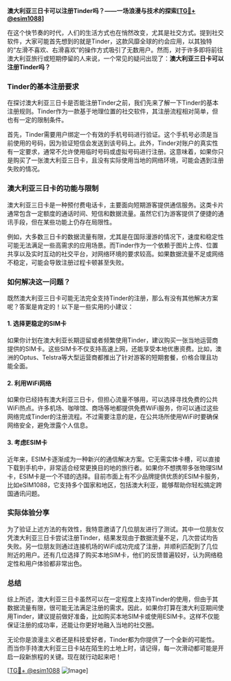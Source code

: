 **澳大利亚三日卡可以注册Tinder吗？——一场浪漫与技术的探索[[TG💪+ @esim1088](https://t.me/s/esim1088)]**

在这个快节奏的时代，人们的生活方式也在悄然改变，尤其是社交方式。提到社交软件，大家可能首先想到的就是Tinder，这款风靡全球的约会应用，以其独特的“左滑不喜欢、右滑喜欢”的操作方式吸引了无数用户。然而，对于许多即将前往澳大利亚旅行或短期停留的人来说，一个常见的疑问出现了：**澳大利亚三日卡可以注册Tinder吗？**

### Tinder的基本注册要求

在探讨澳大利亚三日卡是否能注册Tinder之前，我们先来了解一下Tinder的基本注册规则。Tinder作为一款基于地理位置的社交软件，其注册流程相对简单，但也有一定的限制条件。

首先，Tinder需要用户绑定一个有效的手机号码进行验证。这个手机号必须是当前使用的号码，因为验证短信会发送到该号码上。此外，Tinder对账户的真实性有一定要求，通常不允许使用临时号码或虚拟号码进行注册。这意味着，如果你只是购买了一张澳大利亚三日卡，且没有实际使用当地的网络环境，可能会遇到注册失败的情况。

### 澳大利亚三日卡的功能与限制

澳大利亚三日卡是一种预付费电话卡，主要面向短期游客提供通信服务。这类卡片通常包含一定额度的通话时间、短信和数据流量。虽然它们为游客提供了便捷的通讯手段，但在某些功能上仍存在局限性。

例如，大多数三日卡的数据流量有限，尤其是在国际漫游的情况下，速度和稳定性可能无法满足一些高需求的应用场景。而Tinder作为一个依赖于图片上传、位置共享以及实时互动的社交平台，对网络环境的要求较高。如果数据流量不足或网络不稳定，可能会导致注册过程卡顿甚至失败。

### 如何解决这一问题？

既然澳大利亚三日卡可能无法完全支持Tinder的注册，那么有没有其他解决方案呢？答案是肯定的！以下是一些实用的小建议：

#### 1. **选择更稳定的SIM卡**
如果你计划在澳大利亚长期逗留或者频繁使用Tinder，建议购买一张当地运营商提供的SIM卡。这些SIM卡不仅支持高速上网，还能享受本地优惠资费。比如，澳洲的Optus、Telstra等大型运营商都推出了针对游客的短期套餐，价格合理且功能全面。

#### 2. **利用WiFi网络**
如果你已经持有澳大利亚三日卡，但担心流量不够用，可以选择寻找免费的公共WiFi热点。许多机场、咖啡馆、商场等地都提供免费WiFi服务，你可以通过这些网络完成Tinder的注册流程。不过需要注意的是，在公共场所使用WiFi时要确保网络安全，避免泄露个人信息。

#### 3. **考虑ESIM卡**
近年来，ESIM卡逐渐成为一种新兴的通信解决方案。它无需实体卡槽，可以直接下载到手机中，非常适合经常更换目的地的旅行者。如果你不想携带多张物理SIM卡，ESIM卡是一个不错的选择。目前市面上有不少品牌提供优质的ESIM卡服务，比如eSIM1088，它支持多个国家和地区，包括澳大利亚，能够帮助你轻松搞定跨国通讯问题。

### 实际体验分享

为了验证上述方法的有效性，我特意邀请了几位朋友进行了测试。其中一位朋友仅凭澳大利亚三日卡尝试注册Tinder，结果发现由于数据流量不足，几次尝试均告失败。另一位朋友则通过连接机场的WiFi成功完成了注册，并顺利匹配到了几位附近的用户。还有几位选择了购买本地SIM卡，他们的反馈普遍较好，认为网络稳定性和用户体验都非常出色。

### 总结

综上所述，澳大利亚三日卡虽然可以在一定程度上支持Tinder的使用，但由于其数据流量有限，很可能无法满足注册的需求。因此，如果你打算在澳大利亚期间使用Tinder，建议提前做好准备，比如购买本地SIM卡或使用ESIM卡。这样不仅能保证注册的成功率，还能让你更好地融入当地的社交圈。

无论你是浪漫主义者还是科技爱好者，Tinder都为你提供了一个全新的可能性。而当你手持澳大利亚三日卡站在陌生的土地上时，请记得，每一次滑动都可能是开启一段新旅程的关键。现在就行动起来吧！

[[TG💪+ @esim1088](https://t.me/s/esim1088) ![Image](https://i.postimg.cc/4NQfJmqS/Snipaste-2025-05-13-00-14-12.png)]